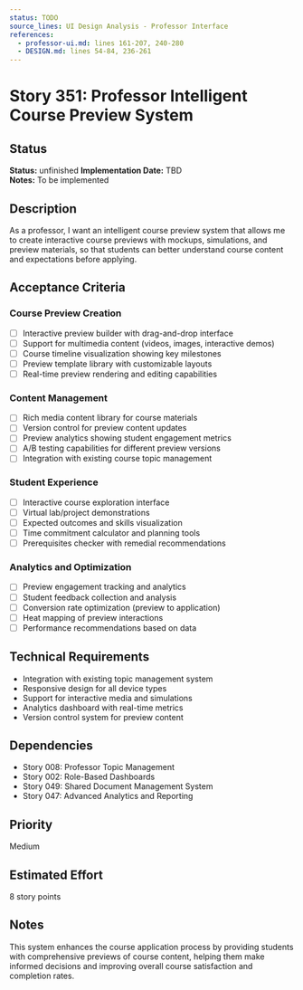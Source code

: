 ```yaml
---
status: TODO
source_lines: UI Design Analysis - Professor Interface
references:
  - professor-ui.md: lines 161-207, 240-280
  - DESIGN.md: lines 54-84, 236-261
---
```

# Story 351: Professor Intelligent Course Preview System

## Status
**Status:** unfinished
**Implementation Date:** TBD  
**Notes:** To be implemented

## Description
As a professor, I want an intelligent course preview system that allows me to create interactive course previews with mockups, simulations, and preview materials, so that students can better understand course content and expectations before applying.

## Acceptance Criteria

### Course Preview Creation
- [ ] Interactive preview builder with drag-and-drop interface
- [ ] Support for multimedia content (videos, images, interactive demos)
- [ ] Course timeline visualization showing key milestones
- [ ] Preview template library with customizable layouts
- [ ] Real-time preview rendering and editing capabilities

### Content Management
- [ ] Rich media content library for course materials
- [ ] Version control for preview content updates
- [ ] Preview analytics showing student engagement metrics
- [ ] A/B testing capabilities for different preview versions
- [ ] Integration with existing course topic management

### Student Experience
- [ ] Interactive course exploration interface
- [ ] Virtual lab/project demonstrations
- [ ] Expected outcomes and skills visualization
- [ ] Time commitment calculator and planning tools
- [ ] Prerequisites checker with remedial recommendations

### Analytics and Optimization
- [ ] Preview engagement tracking and analytics
- [ ] Student feedback collection and analysis
- [ ] Conversion rate optimization (preview to application)
- [ ] Heat mapping of preview interactions
- [ ] Performance recommendations based on data

## Technical Requirements
- Integration with existing topic management system
- Responsive design for all device types
- Support for interactive media and simulations
- Analytics dashboard with real-time metrics
- Version control system for preview content

## Dependencies
- Story 008: Professor Topic Management
- Story 002: Role-Based Dashboards
- Story 049: Shared Document Management System
- Story 047: Advanced Analytics and Reporting

## Priority
Medium

## Estimated Effort
8 story points

## Notes
This system enhances the course application process by providing students with comprehensive previews of course content, helping them make informed decisions and improving overall course satisfaction and completion rates.
